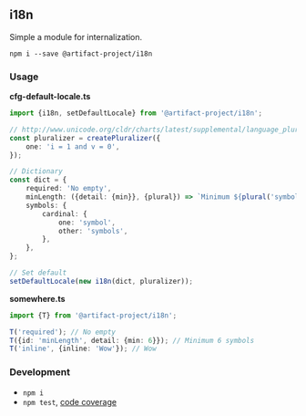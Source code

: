i18n
----
Simple a module for internalization.

```
npm i --save @artifact-project/i18n
```


### Usage

**cfg-default-locale.ts**
```ts
import {i18n, setDefaultLocale} from '@artifact-project/i18n';

// http://www.unicode.org/cldr/charts/latest/supplemental/language_plural_rules.html#en
const pluralizer = createPluralizer({
	one: 'i = 1 and v = 0',
});

// Dictionary
const dict = {
	required: 'No empty',
	minLength: ({detail: {min}}, {plural}) => `Minimum ${plural('symbols', min)}`,
	symbols: {
		cardinal: {
			one: 'symbol',
			other: 'symbols',
		},
	},
};

// Set default
setDefaultLocale(new i18n(dict, pluralizer));
```

**somewhere.ts**
```ts
import {T} from '@artifact-project/i18n';

T('required'); // No empty
T({id: 'minLength', detail: {min: 6}}); // Minimum 6 symbols
T('inline', {inline: 'Wow'}); // Wow
```


### Development

 - `npm i`
 - `npm test`, [code coverage](./coverage/lcov-report/index.html)
